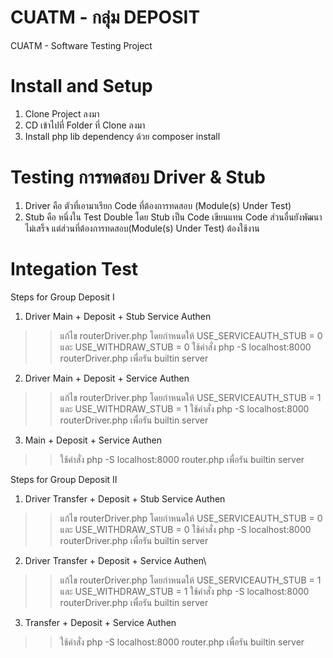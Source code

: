 # CUATM - กลุ่ม DEPOSIT
CUATM - Software Testing Project

# Install and Setup

1. Clone  Project ลงมา
2. CD เข้าไปที่ Folder ที่ Clone ลงมา
3. Install php lib dependency ด้วย composer install

# Testing การทดสอบ Driver & Stub

1. Driver คือ ตัวที่เอามาเรียก Code ที่ต้องการทดสอบ (Module(s) Under Test)
2. Stub คือ หนึ่งใน Test Double โดย Stub เป็น Code เขียนแทน Code ส่วนอื่นยังพัฒนาไม่เสร็จ แต่ส่วนที่ต้องการทดสอบ(Module(s) Under Test) ต้องใช้งาน

# Integation Test
Steps for Group Deposit I
1. Driver Main + Deposit + Stub Service Authen
>> แก้ไข routerDriver.php โดยกำหนดให้ USE_SERVICEAUTH_STUB = 0 และ USE_WITHDRAW_STUB = 0
>> ใช้คำสั่ง php -S localhost:8000 routerDriver.php เพื่อรัน builtin server
2. Driver Main + Deposit + Service Authen
>> แก้ไข routerDriver.php โดยกำหนดให้ USE_SERVICEAUTH_STUB = 1 และ USE_WITHDRAW_STUB = 1
>> ใช้คำสั่ง php -S localhost:8000 routerDriver.php เพื่อรัน builtin server
3. Main + Deposit + Service Authen
>> ใช้คำสั่ง php -S localhost:8000 router.php เพื่อรัน builtin server

Steps for Group Deposit II
1. Driver Transfer + Deposit + Stub Service Authen
>> แก้ไข routerDriver.php โดยกำหนดให้ USE_SERVICEAUTH_STUB = 0 และ USE_WITHDRAW_STUB = 0
>> ใช้คำสั่ง php -S localhost:8000 routerDriver.php เพื่อรัน builtin server
2. Driver Transfer + Deposit + Service Authen\
>> แก้ไข routerDriver.php โดยกำหนดให้ USE_SERVICEAUTH_STUB = 1 และ USE_WITHDRAW_STUB = 1
>> ใช้คำสั่ง php -S localhost:8000 routerDriver.php เพื่อรัน builtin server
3. Transfer + Deposit + Service Authen
>> ใช้คำสั่ง php -S localhost:8000 router.php เพื่อรัน builtin server

